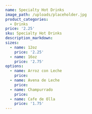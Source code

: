 ```yaml
---
name: Specialty Hot Drinks
image_path: /uploads/placeholder.jpg
product_categories:
  - Drinks
price: '2.25'
sku: Specialty Hot Drinks
description_markdown:
sizes:
  - name: 12oz
    price: '2.25'
  - name: 16oz
    price: '2.75'
options:
  - name: Arroz con Leche
    price:
  - name: Avena de Leche
    price:
  - name: Champurrado
    price:
  - name: Cafe de Olla
    price: '1.75'
---
```

